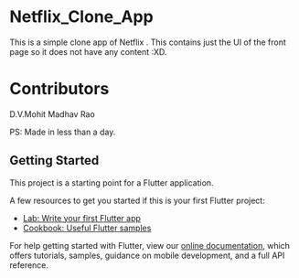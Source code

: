# Netflix_Clone_App

This is a simple clone app of Netflix . This contains just the UI of the front page so it does not have any content :XD.

# Contributors
D.V.Mohit Madhav Rao 

PS: Made in less than a day.


## Getting Started

This project is a starting point for a Flutter application.

A few resources to get you started if this is your first Flutter project:

- [Lab: Write your first Flutter app](https://flutter.dev/docs/get-started/codelab)
- [Cookbook: Useful Flutter samples](https://flutter.dev/docs/cookbook)

For help getting started with Flutter, view our
[online documentation](https://flutter.dev/docs), which offers tutorials,
samples, guidance on mobile development, and a full API reference.

